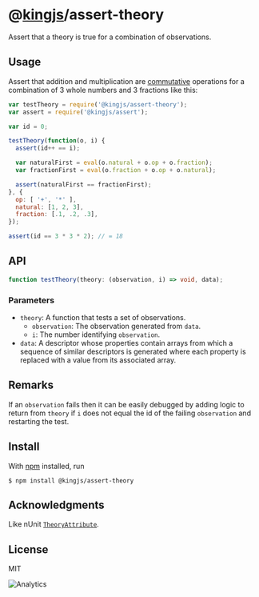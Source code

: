 # @[kingjs](https://www.npmjs.com/package/kingjs)/assert-theory
Assert that a theory is true for a combination of observations.
## Usage
Assert that addition and multiplication are [commutative](https://en.wikipedia.org/wiki/Commutative_property) operations for a combination of 3 whole numbers and 3 fractions like this:
```js
var testTheory = require('@kingjs/assert-theory');
var assert = require('@kingjs/assert');

var id = 0;

testTheory(function(o, i) {
  assert(id++ == i);

  var naturalFirst = eval(o.natural + o.op + o.fraction);
  var fractionFirst = eval(o.fraction + o.op + o.natural);

  assert(naturalFirst == fractionFirst); 
}, {
  op: [ '+', '*' ],
  natural: [1, 2, 3],
  fraction: [.1, .2, .3],
});

assert(id == 3 * 3 * 2); // = 18
```
## API
```ts
function testTheory(theory: (observation, i) => void, data);
```
### Parameters
- `theory`: A function that tests a set of observations.
  - `observation`: The observation generated from `data`.
  - `i`: The number identifying `observation`. 
- `data`: A descriptor whose properties contain arrays from which a sequence of similar descriptors is generated where each property is replaced with a value from its associated array.
## Remarks
If an `observation` fails then it can be easily debugged by adding logic to return from `theory` if `i` does not equal the id of the failing `observation` and restarting the test. 
## Install
With [npm](https://npmjs.org/) installed, run
```
$ npm install @kingjs/assert-theory
```
## Acknowledgments
Like nUnit [`TheoryAttribute`](https://github.com/nunit/docs/wiki/Theory-Attribute).
## License
MIT

![Analytics](https://analytics.kingjs.net/assert-theory)

